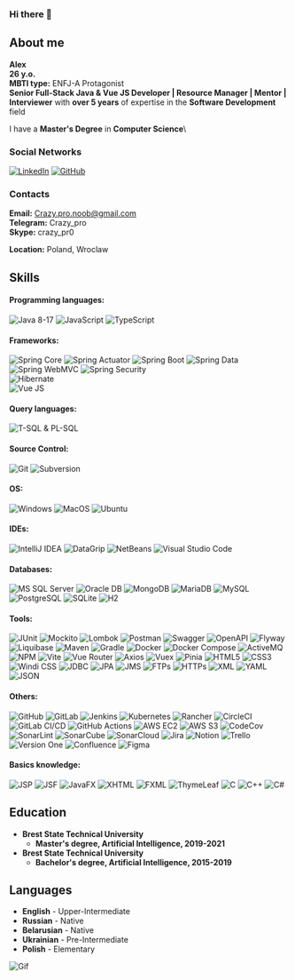 ### Hi there 👋

## About me
**Alex**\
**26 y.o.**\
**MBTI type:** ENFJ-A Protagonist\
**Senior Full-Stack Java & Vue JS Developer | Resource Manager | Mentor | Interviewer**
with **over 5 years** of expertise in the **Software Development** field

I have a **Master's Degree** in **Computer Science**\



### Social Networks
[![LinkedIn](https://img.shields.io/badge/-LinkedIn-blue?logo=linkedin&logoColor=white&style=for-the-badge)](https://www.linkedin.com/in/crazy-pro)
[![GitHub](https://img.shields.io/badge/-GitHub-black?style=for-the-badge&logo=GitHub&logoColor=white)](https://github.com/Crazy-pro)

### Contacts
**Email:** Crazy.pro.noob@gmail.com\
**Telegram:** Crazy_pro\
**Skype:** crazy_pr0

**Location:** Poland, Wroclaw

## Skills
#### Programming languages:
![Java 8-17](https://img.shields.io/badge/-Java_8--17-black?style=for-the-badge&logo=oracle&logoColor=orange)
![JavaScript](https://img.shields.io/badge/-JavaScript-black?style=for-the-badge&logo=javascript&logoColor=yellow)
![TypeScript](https://img.shields.io/badge/-TypeScript-black?style=for-the-badge&logo=typescript&logoColor=blue)
#### Frameworks:
![Spring Core](https://img.shields.io/badge/-Spring-black?style=for-the-badge&logo=spring&logoColor=green)
![Spring Actuator](https://img.shields.io/badge/-Actuator-black?style=for-the-badge&logo=spring&logoColor=green)
![Spring Boot](https://img.shields.io/badge/-Boot-black?style=for-the-badge&logo=spring-boot&logoColor=green)
![Spring Data](https://img.shields.io/badge/-Data-black?style=for-the-badge&logo=spring&logoColor=green)
![Spring WebMVC](https://img.shields.io/badge/-WebMVC-black?style=for-the-badge&logo=spring&logoColor=green)
![Spring Security](https://img.shields.io/badge/-Security-black?style=for-the-badge&logo=spring-security&logoColor=green)\
![Hibernate](https://img.shields.io/badge/-Hibernate-black?style=for-the-badge&logo=hibernate&logoColor=grey)\
![Vue JS](https://img.shields.io/badge/-Vue_js-black?style=for-the-badge&logo=vue.js&logoColor=mint)
#### Query languages:
![T-SQL & PL-SQL](https://img.shields.io/badge/-T--SQL_&_PL--SQL-black?style=for-the-badge)
#### Source Control: 
![Git](https://img.shields.io/badge/-Git-black?style=for-the-badge&logo=git&logoColor=tomato)
![Subversion](https://img.shields.io/badge/-Subversion-black?style=for-the-badge&logo=subversion&logoColor=blue)
#### OS:
![Windows](https://img.shields.io/badge/-Windows-black?style=for-the-badge&logo=windows&logoColor=blue)
![MacOS](https://img.shields.io/badge/-MacOS-black?style=for-the-badge&logo=macos&logoColor=blue)
![Ubuntu](https://img.shields.io/badge/-Ubuntu-black?style=for-the-badge&logo=ubuntu&logoColor=tomato)
#### IDEs:
![IntelliJ IDEA](https://img.shields.io/badge/-IntelliJ_IDEA-black?style=for-the-badge&logo=intellij-idea&logoColor=gray)
![DataGrip](https://img.shields.io/badge/-DataGrip-black?style=for-the-badge&logo=datagrip&logoColor=gray)
![NetBeans](https://img.shields.io/badge/-NetBeans-black?style=for-the-badge&logo=netbeans&logoColor=blue)
![Visual Studio Code](https://img.shields.io/badge/-VS_Code-black?style=for-the-badge&logo=visual-studio-code&logoColor=blue)
#### Databases:
![MS SQL Server](https://img.shields.io/badge/-MS_SQL_Server-black?style=for-the-badge&logo=microsoft-sql-server&logoColor=red)
![Oracle DB](https://img.shields.io/badge/-Oracle_DB-black?style=for-the-badge&logo=oracle&logoColor=orange)
![MongoDB](https://img.shields.io/badge/-MongoDB-black?style=for-the-badge&logo=mongodb&logoColor=green)
![MariaDB](https://img.shields.io/badge/-MariaDB-black?style=for-the-badge&logo=mariadb&logoColor=brown)
![MySQL](https://img.shields.io/badge/-MySQL-black?style=for-the-badge&logo=mysql&logoColor=blue)
![PostgreSQL](https://img.shields.io/badge/-PostgreSQL-black?style=for-the-badge&logo=postgresql&logoColor=blue)
![SQLite](https://img.shields.io/badge/-SQLite-black?style=for-the-badge&logo=sqlite&logoColor=blue)
![H2](https://img.shields.io/badge/-H2-black?style=for-the-badge&logo=h2&logoColor=yellow)
#### Tools:
![JUnit](https://img.shields.io/badge/-JUnit-black?style=for-the-badge&logo=junit5&logoColor=red)
![Mockito](https://img.shields.io/badge/-Mockito-black?style=for-the-badge&logo=mockito&logoColor=blue)
![Lombok](https://img.shields.io/badge/-Lombok-black?style=for-the-badge&logo=lombok&logoColor=green)
![Postman](https://img.shields.io/badge/-Postman-black?style=for-the-badge&logo=postman&logoColor=orange)
![Swagger](https://img.shields.io/badge/-Swagger-black?style=for-the-badge&logo=swagger&logoColor=orange)
![OpenAPI](https://img.shields.io/badge/-OpenAPI-black?style=for-the-badge&logo=open-api&logoColor=orange)
![Flyway](https://img.shields.io/badge/-Flyway-black?style=for-the-badge&logo=flyway&logoColor=blue)
![Liquibase](https://img.shields.io/badge/-Liquibase-black?style=for-the-badge&logo=liquibase&logoColor=blue)
![Maven](https://img.shields.io/badge/-Maven-black?style=for-the-badge&logo=apache-maven&logoColor=red)
![Gradle](https://img.shields.io/badge/-Gradle-black?style=for-the-badge&logo=gradle&logoColor=green)
![Docker](https://img.shields.io/badge/-Docker-black?style=for-the-badge&logo=docker&logoColor=blue)
![Docker Compose](https://img.shields.io/badge/-Docker_Compose-black?style=for-the-badge&logo=docker&logoColor=blue)
![ActiveMQ](https://img.shields.io/badge/-ActiveMQ-black?style=for-the-badge&logo=activemq&logoColor=red)
![NPM](https://img.shields.io/badge/-NPM-black?style=for-the-badge&logo=npm&logoColor=red)
![Vite](https://img.shields.io/badge/-Vite-black?style=for-the-badge&logo=vite&logoColor=blue)
![Vue Router](https://img.shields.io/badge/-Vue_Router-black?style=for-the-badge&logo=vue-dot-js&logoColor=green)
![Axios](https://img.shields.io/badge/-Axios-black?style=for-the-badge&logo=axios&logoColor=blue)
![Vuex](https://img.shields.io/badge/-Vuex-black?style=for-the-badge&logo=vuex&logoColor=green)
![Pinia](https://img.shields.io/badge/-Pinia-black?style=for-the-badge&logo=pinia&logoColor=green)
![HTML5](https://img.shields.io/badge/-HTML5-black?style=for-the-badge&logo=html5&logoColor=red)
![CSS3](https://img.shields.io/badge/-CSS3-black?style=for-the-badge&logo=css3&logoColor=blue)
![Windi CSS](https://img.shields.io/badge/-Windi_CSS-black?style=for-the-badge&logo=windicss&logoColor=cyan)
![JDBC](https://img.shields.io/badge/-JDBC-black?style=for-the-badge&logo=java&logoColor=red)
![JPA](https://img.shields.io/badge/-JPA-black?style=for-the-badge&logo=eclipse&logoColor=blue)
![JMS](https://img.shields.io/badge/-JMS-black?style=for-the-badge&logo=java&logoColor=red)
![FTPs](https://img.shields.io/badge/-FTPs-black?style=for-the-badge&logo=ftp&logoColor=blue)
![HTTPs](https://img.shields.io/badge/-HTTPs-black?style=for-the-badge&logo=https&logoColor=green)
![XML](https://img.shields.io/badge/-XML-black?style=for-the-badge&logo=xml&logoColor=red)
![YAML](https://img.shields.io/badge/-YAML-black?style=for-the-badge&logo=yaml&logoColor=blue)
![JSON](https://img.shields.io/badge/-JSON-black?style=for-the-badge&logo=json&logoColor=orange)
#### Others:
![GitHub](https://img.shields.io/badge/-GitHub-black?style=for-the-badge&logo=github&logoColor=white)
![GitLab](https://img.shields.io/badge/-GitLab-black?style=for-the-badge&logo=gitlab&logoColor=orange)
![Jenkins](https://img.shields.io/badge/-Jenkins-black?style=for-the-badge&logo=jenkins&logoColor=red)
![Kubernetes](https://img.shields.io/badge/-Kubernetes-black?style=for-the-badge&logo=kubernetes&logoColor=blue)
![Rancher](https://img.shields.io/badge/-Rancher-black?style=for-the-badge&logo=rancher&logoColor=blue)
![CircleCI](https://img.shields.io/badge/-CircleCI-black?style=for-the-badge&logo=circleci&logoColor=green)
![GitLab CI/CD](https://img.shields.io/badge/-GitLab_CI_CD-black?style=for-the-badge&logo=gitlab&logoColor=orange)
![GitHub Actions](https://img.shields.io/badge/-GitHub_Actions-black?style=for-the-badge&logo=github-actions&logoColor=gray)
![AWS EC2](https://img.shields.io/badge/-AWS_EC2-black?style=for-the-badge&logo=amazon-aws&logoColor=orange)
![AWS S3](https://img.shields.io/badge/-AWS_S3-black?style=for-the-badge&logo=amazon-s3&logoColor=orange)
![CodeCov](https://img.shields.io/badge/-CodeCov-black?style=for-the-badge&logo=codecov&logoColor=blue)
![SonarLint](https://img.shields.io/badge/-SonarLint-black?style=for-the-badge&logo=sonarlint&logoColor=green)
![SonarCube](https://img.shields.io/badge/-SonarCube-black?style=for-the-badge&logo=sonarqube&logoColor=green)
![SonarCloud](https://img.shields.io/badge/-SonarCloud-black?style=for-the-badge&logo=sonarcloud&logoColor=green)
![Jira](https://img.shields.io/badge/-Jira-black?style=for-the-badge&logo=jira&logoColor=blue)
![Notion](https://img.shields.io/badge/-Notion-black?style=for-the-badge&logo=notion&logoColor=white)
![Trello](https://img.shields.io/badge/-Trello-black?style=for-the-badge&logo=trello&logoColor=blue)
![Version One](https://img.shields.io/badge/-Version_One-black?style=for-the-badge&logo=versionone&logoColor=green)
![Confluence](https://img.shields.io/badge/-Confluence-black?style=for-the-badge&logo=confluence&logoColor=blue)
![Figma](https://img.shields.io/badge/-Figma-black?style=for-the-badge&logo=figma&logoColor=red)
#### Basics knowledge:
![JSP](https://img.shields.io/badge/-JSP-black?style=for-the-badge&logo=jsp&logoColor=red)
![JSF](https://img.shields.io/badge/-JSF-black?style=for-the-badge&logo=jsf&logoColor=blue)
![JavaFX](https://img.shields.io/badge/-JavaFX-black?style=for-the-badge&logo=javafx&logoColor=orange)
![XHTML](https://img.shields.io/badge/-XHTML-black?style=for-the-badge&logo=xhtml&logoColor=red)
![FXML](https://img.shields.io/badge/-FXML-black?style=for-the-badge&logo=fxml&logoColor=orange)
![ThymeLeaf](https://img.shields.io/badge/-ThymeLeaf-black?style=for-the-badge&logo=thymeleaf&logoColor=green)
![C](https://img.shields.io/badge/-C-black?style=for-the-badge&logo=c&logoColor=green)
![C++](https://img.shields.io/badge/-C++-black?style=for-the-badge&logo=cplusplus&logoColor=blue)
![C#](https://img.shields.io/badge/-C%23-black?style=for-the-badge&logo=c-sharp&logoColor=purple)

## Education
* **Brest State Technical University**
    + **Master's degree, Artificial Intelligence, 2019-2021**
* **Brest State Technical University**
    + **Bachelor's degree, Artificial Intelligence, 2015-2019**

## Languages
* **English** - Upper-Intermediate
* **Russian** - Native
* **Belarusian** - Native
* **Ukrainian** - Pre-Intermediate
* **Polish** - Elementary

![Gif](https://user-images.githubusercontent.com/94010184/154801518-49ee9ecb-0ddb-4325-9069-d0afeaec691c.gif)
